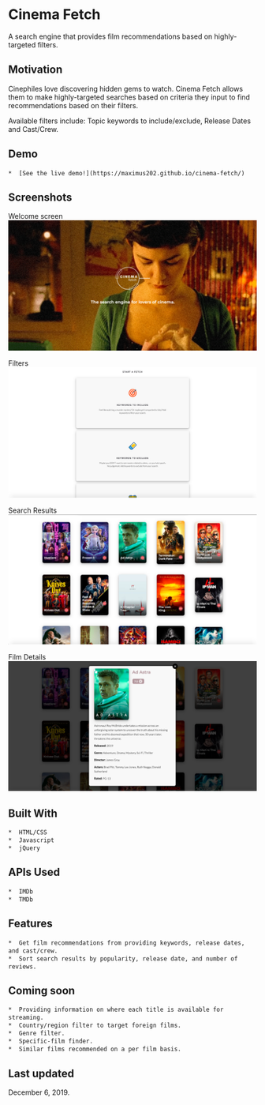 # Cinema Fetch

A search engine that provides film recommendations based on highly-targeted filters.

## Motivation

Cinephiles love discovering hidden gems to watch. Cinema Fetch allows them to make highly-targeted searches based on criteria they input to find recommendations based on their filters. 

Available filters include: Topic keywords to include/exclude, Release Dates and Cast/Crew.

## Demo
    *  [See the live demo!](https://maximus202.github.io/cinema-fetch/)

## Screenshots

Welcome screen
![welcome screen](https://github.com/maximus202/cinema-fetch/blob/master/welcome-screen.png?raw=true)

Filters
![filters available](https://github.com/maximus202/cinema-fetch/blob/master/filters.png?raw=true)

Search Results
![search results](https://github.com/maximus202/cinema-fetch/blob/master/search-results.png?raw=true)

Film Details
![film details](https://github.com/maximus202/cinema-fetch/blob/master/film-details.png?raw=true)

## Built With
    *  HTML/CSS
    *  Javascript
    *  jQuery

## APIs Used
    *  IMDb
    *  TMDb

## Features
    *  Get film recommendations from providing keywords, release dates, and cast/crew.
    *  Sort search results by popularity, release date, and number of reviews.

## Coming soon
    *  Providing information on where each title is available for streaming.
    *  Country/region filter to target foreign films.
    *  Genre filter.
    *  Specific-film finder.
    *  Similar films recommended on a per film basis.

## Last updated
December 6, 2019.